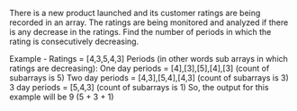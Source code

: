 There is a new product launched and its customer ratings are being recorded in an array. The ratings are being monitored and analyzed if there is any decrease in the ratings.
Find the number of periods in which the rating is consecutively decreasing.

Example - Ratings = [4,3,5,4,3]
Periods (in other words sub arrays in which ratings are decreasing):
One day periods = [4],[3],[5],[4],[3] (count of subarrays is 5)
Two day periods = [4,3],[5,4],[4,3] (count of subarrays is 3)
3 day periods = [5,4,3] (count of subarrays is 1)
So, the output for this example will be 9 (5 + 3 + 1)